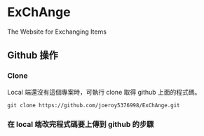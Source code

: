 # ExChAnge
The Website for Exchanging Items
## Github 操作
### Clone
Local 端還沒有這個專案時，可執行 clone 取得 github 上面的程式碼。
```command line
git clone https://github.com/joeroy5376998/ExChAnge.git
```
### 在 local 端改完程式碼要上傳到 github 的步驟
